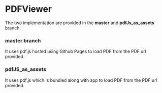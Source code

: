 # PDFViewer
The two implementation are provided in the **master** and **pdfJs_as_assets** branch.
### master branch
It uses pdf.js hosted using Github Pages to load PDF from the PDF url provided.

### pdfJS_as_assets
It uses pdf.js which is bundled along with app to load PDF from the PDF url provided.